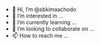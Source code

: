 - 👋 Hi, I’m @sbkimaachodo
- 👀 I’m interested in ...
- 🌱 I’m currently learning ...
- 💞️ I’m looking to collaborate on ...
- 📫 How to reach me ...

<!---
sbkimaachodo/sbkimaachodo is a ✨ special ✨ repository because its `README.md` (this file) appears on your GitHub profile.
You can click the Preview link to take a look at your changes.
--->
